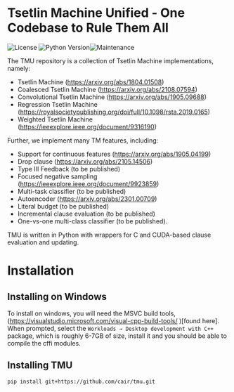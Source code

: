 # Tsetlin Machine Unified - One Codebase to Rule Them All
![License](https://img.shields.io/github/license/microsoft/interpret.svg?style=flat-square) ![Python Version](https://img.shields.io/pypi/pyversions/interpret.svg?style=flat-square)![Maintenance](https://img.shields.io/maintenance/yes/2023?style=flat-square)

The TMU repository is a collection of Tsetlin Machine implementations, namely:
* Tsetlin Machine (https://arxiv.org/abs/1804.01508)
* Coalesced Tsetlin Machine (https://arxiv.org/abs/2108.07594)
* Convolutional Tsetlin Machine (https://arxiv.org/abs/1905.09688)
* Regression Tsetlin Machine (https://royalsocietypublishing.org/doi/full/10.1098/rsta.2019.0165)
* Weighted Tsetlin Machine (https://ieeexplore.ieee.org/document/9316190)

Further, we implement many TM features, including:
* Support for continuous features (https://arxiv.org/abs/1905.04199)
* Drop clause (https://arxiv.org/abs/2105.14506)
* Type III Feedback (to be published)
* Focused negative sampling (https://ieeexplore.ieee.org/document/9923859)
* Multi-task classifier (to be published)
* Autoencoder (https://arxiv.org/abs/2301.00709)
* Literal budget (to be published)
* Incremental clause evaluation (to be published)
* One-vs-one multi-class classifier (to be published).

TMU is written in Python with wrappers for C and CUDA-based clause evaluation and updating.

# Installation

## Installing on Windows
To install on windows, you will need the MSVC build tools, (https://visualstudio.microsoft.com/visual-cpp-build-tools/
)[found here].  When prompted, select the `Workloads → Desktop development with C++` package, 
which is roughly 6-7GB of size, install it and you should be able to compile the cffi modules.

## Installing TMU
```bash
pip install git+https://github.com/cair/tmu.git
```



